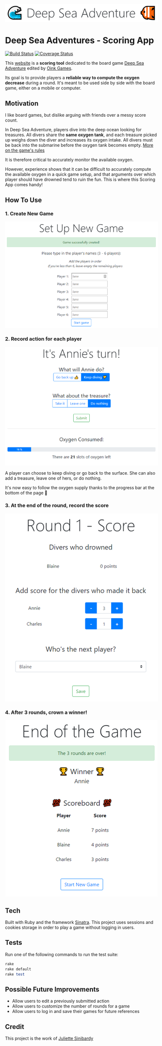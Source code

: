 <p align="center">
  <img src="/screenshots/title.png">
</p>

# Deep Sea Adventures - Scoring App

[![Build Status](https://travis-ci.com/jsiny/deep_sea_adventure.svg?branch=master)](https://travis-ci.com/jsiny/deep_sea_adventure) [![Coverage Status](https://coveralls.io/repos/github/jsiny/deep_sea_adventure/badge.svg?branch=master)](https://coveralls.io/github/jsiny/deep_sea_adventure?branch=master)

This [website](https://deep-sea-adventure.herokuapp.com/) is a **scoring tool**
dedicated to the board game
[Deep Sea Adventure](https://oinkgms.com/en/deep-sea-adventure) edited by
[Oink Games](https://oinkgms.com/en/).

Its goal is to provide players a **reliable way to compute the oxygen decrease**
during a round. It's meant to be used side by side with the board game,
either on a mobile or computer.

## Motivation

I like board games, but dislike arguing with friends over a messy score count.

In Deep Sea Adventure, players dive into the deep ocean looking for 
treasures. All divers share the **same oxygen tank**, and each treasure picked
up weighs down the diver and increases its oxygen intake. All divers must be
back into the submarine before the oxygen tank becomes empty.
[More on the game's rules](https://oinkgms.com/en/deep-sea-adventure)

It is therefore critical to accurately monitor the available oxygen.

However, experience shows that it can be difficult to accurately compute the 
available oxygen in a quick game setup, and that arguments over which player
should have drowned tend to ruin the fun. This is where this Scoring App comes
handy! 

## How To Use

### 1. Create New Game

<p align="center">
  <img src="/screenshots/new_game.png">
</p>

### 2. Record action for each player

<p align="center">
  <img src="/screenshots/player_turn.png">
</p>

A player can choose to keep diving or go back to the surface. She can also
add a treasure, leave one of hers, or do nothing.

It's now easy to follow the oxygen supply thanks to the progress bar at the
bottom of the page 🌈

### 3. At the end of the round, record the score

<p align="center">
  <img src="/screenshots/score.png">
</p>

### 4. After 3 rounds, crown a winner!

<p align="center">
  <img src="/screenshots/end.png">
</p>

## Tech

Built with Ruby and the framework [Sinatra](http://sinatrarb.com/).
This project uses sessions and cookies storage in order to play a game without
logging in users. 

## Tests

Run one of the following commands to run the test suite:

```ruby
rake
rake default
rake test
```

## Possible Future Improvements

* Allow users to edit a previously submitted action
* Allow users to customize the number of rounds for a game
* Allow users to log in and save their games for future references

## Credit

This project is the work of [Juliette Sinibardy](https://jsinibardy.com)